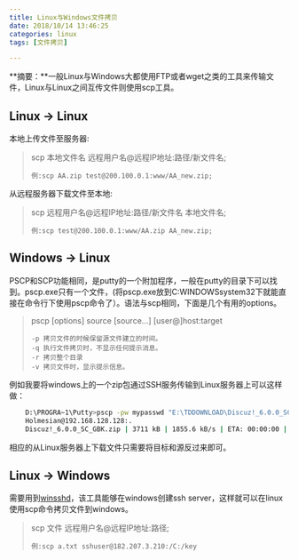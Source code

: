 ```yaml
---
title: Linux与Windows文件拷贝
date: 2018/10/14 13:46:25
categories: linux
tags: [文件拷贝]

---
```


**摘要：**一般Linux与Windows大都使用FTP或者wget之类的工具来传输文件，Linux与Linux之间互传文件则使用scp工具。

<!-- more -->

## Linux -> Linux

本地上传文件至服务器:

> scp 本地文件名 远程用户名@远程IP地址:路径/新文件名;
>
> ```
> 例:scp AA.zip test@200.100.0.1:www/AA_new.zip;
> ```

从远程服务器下载文件至本地:

> scp 远程用户名@远程IP地址:路径/新文件名 本地文件名;
>
> ```shell
> 例:scp test@200.100.0.1:www/AA.zip AA_new.zip;
> ```

## Windows -> Linux

PSCP和SCP功能相同，是putty的一个附加程序，一般在putty的目录下可以找到。pscp.exe只有一个文件，(将pscp.exe放到C:WINDOWSsystem32下就能直接在命令行下使用pscp命令了）。语法与scp相同，下面是几个有用的options。

> pscp [options] source [source...] [user@]host:target
>
> ```
> -p 拷贝文件的时候保留源文件建立的时间。  
> -q 执行文件拷贝时，不显示任何提示消息。  
> -r 拷贝整个目录  
> -v 拷贝文件时，显示提示信息。
> ```

例如我要将windows上的一个zip包通过SSH服务传输到Linux服务器上可以这样做：

```bash
    D:\PROGRA~1\Putty>pscp -pw mypasswd "E:\TDDOWNLOAD\Discuz!_6.0.0_SC_GBK.zip"
    Holmesian@192.168.128.128:.  
    Discuz!_6.0.0_SC_GBK.zip | 3711 kB | 1855.6 kB/s | ETA: 00:00:00 | 100%  
```

相应的从Linux服务器上下载文件只需要将目标和源反过来即可。

## Linux -> Windows

需要用到[winsshd](https://download.csdn.net/download/fmsbai5/3067355)，该工具能够在windows创建ssh server，这样就可以在linux使用scp命令拷贝文件到windows。

> scp 文件 远程用户名@远程IP地址:路径;
>
> ```shell
> 例:scp a.txt sshuser@182.207.3.210:/C:/key
> ```

## 